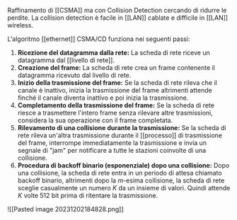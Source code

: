 Raffinamento di [[CSMA]] ma con Collision Detection cercando di ridurre le perdite. La collision detection è facile in [[LAN]] cablate e difficile in [[LAN]] wireless.

L'algoritmo [[ethernet]] CSMA/CD funziona nei seguenti passi:
1. **Ricezione del datagramma dalla rete:** La scheda di rete riceve un datagramma dal [[livello di rete]].
2. **Creazione del frame:** La scheda di rete crea un frame contenente il datagramma ricevuto dal livello di rete.
3. **Inizio della trasmissione del frame:** Se la scheda di rete rileva che il canale è inattivo, inizia la trasmissione del frame altrimenti attende finché il canale diventa inattivo e poi inizia la trasmissione.
4. **Completamento della trasmissione del frame:** Se la scheda di rete riesce a trasmettere l'intero frame senza rilevare altre trasmissioni, considera la sua operazione con il frame completata.
5. **Rilevamento di una collisione durante la trasmissione:** Se la scheda di rete rileva un'altra trasmissione durante il [[processo]] di trasmissione del frame, interrompe immediatamente la trasmissione e invia un segnale di "jam" per notificare a tutte le stazioni coinvolte di una collisione.
6. **Procedura di backoff binario (esponenziale) dopo una collisione:** Dopo una collisione, la scheda di rete entra in un periodo di attesa chiamato backoff binario, altrimenti dopo la $m$-esima collisione, la scheda di rete sceglie casualmente un numero $K$ da un insieme di valori. Quindi attende $K$ volte 512 bit prima di ritentare la trasmissione.

![[Pasted image 20231202184828.png]]
